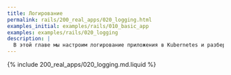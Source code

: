 ```yaml
---
title: Логирование
permalink: rails/200_real_apps/020_logging.html
examples_initial: examples/rails/010_basic_app
examples: examples/rails/020_logging
description: |
  В этой главе мы настроим логирование приложения в Kubernetes и разберём его особенности, а также сделаем структурированный формат логов для последующего парсинга системами сбора и анализа логов.
---
```


{% include 200_real_apps/020_logging.md.liquid %}
